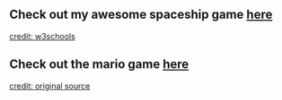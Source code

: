 ## Check out my awesome spaceship game [here](https://bunnydeviloper.github.io/spaceship-game/)
[credit: w3schools](https://www.w3schools.com/graphics/game_intro.asp)

## Check out the mario game [here](https://bunnydeviloper.github.io/spaceship-game/mario/index.html/)
[credit: original source](https://stackoverflow.com/questions/37858483/how-to-add-a-play-again-feature-to-javascript-game/37859224#37859224)
